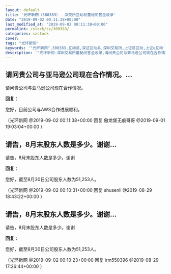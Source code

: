 ```yaml
---
layout: default
title: '光环新网（300383）- 深交所互动易董秘问答全收录'
date: "2019-09-02 00:11:38+00:00"
last_modified_at: "2019-09-02 00:11:38+00:00"
permalink: /stock/sz/300383/
categories: szstock
cover: 
tags: "光环新网"
keywords: '"光环新网",300383,互动易,深证互动易,深圳交易所,上证易互动,上证e互动'
description: '"光环新网-深圳交易所董秘问答全收录,请问贵公司与亚马逊公司现在合作情况。"'
---
```


## 请问贵公司与亚马逊公司现在合作情况。...

请问贵公司与亚马逊公司现在合作情况。

**回复**：

您好，目前公司与AWS合作进展顺利。 

（光环新网  @2019-09-02 00:11:38+00:00 回复 傲龙堡无痕哥哥  @2019-09-01 19:03:04+00:00 ）

## 请告，8月末股东人数是多少。谢谢...

请告，8月末股东人数是多少。谢谢

**回复**：

您好，截至8月30日公司股东人数为51,253人。 

（光环新网  @2019-09-02 00:10:31+00:00 回复 shusenli  @2019-08-29 18:43:22+00:00 ）

## 请告，8月末股东人数是多少。谢谢...

请告，8月末股东人数是多少。谢谢

**回复**：

您好，截至8月30日公司股东人数为51,253人。 

（光环新网  @2019-09-02 00:10:23+00:00 回复 irm550396  @2019-08-29 17:26:44+00:00 ）

